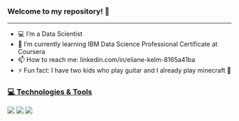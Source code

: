 
### Welcome to my repository!  👋
-----------------------------------------------------------------------------------


- 💻 I’m a Data Scientist
- 🌱 I’m currently learning IBM Data Science Professional Certificate at Coursera
- 📫 How to reach me: linkedin.com/in/eliane-kelm-8165a41ba
- ⚡ Fun fact: I have two kids who play guitar and I already play minecraft 🤪



### [💻 Technologies & Tools](#-languages-)
[<img src = "https://img.shields.io/badge/Python-14354C?style=for-the-badge&logo=python&logoColor=white">](https://www.python.org/)
[<img src = "https://img.shields.io/badge/Numpy-777BB4?style=for-the-badge&logo=numpy&logoColor=white">](https://numpy.org/)
[<img src = "https://img.shields.io/badge/Pandas-2C2D72?style=for-the-badge&logo=pandas&logoColor=white">](https://pandas.pydata.org/)
